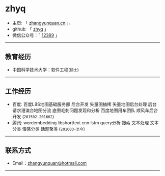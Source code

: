 # zhyq

 - 主页: 「 [zhangyunquan.cn](http://zhangyunquan.cn) 」。
 - github: 「 [zhyq](https://www.github.com/zhyq) 」
 - 微信公众号：「 [12399](http://mp.weixin.qq.com/mp/profile_ext?action=home&__biz=MzU2MTEzODg4Ng==&scene=110#wechat_redirect ) 」

---

## 教育经历

 - 中国科学技术大学：软件工程(``` 硕士 ```)

---

## 工作经历
 
 - 百度:  百度LBS地图基础服务部  后台开发 矢量图抽稀 矢量地图后台处理 后台请求港澳台地图分流 底图毛刺问题发现和分析 百度地图用车团队 顺风车后台开发 (``` 201502-201602 ```)
 - 腾讯:  wordembedding libshorttext cnn lstm query分析 搜索  文本处理 文本分类 情感分类 话题聚类 (``` 201603-至今 ```)

---


## 联系方式

- Email：zhangyunquan@hotmail.com 

---

